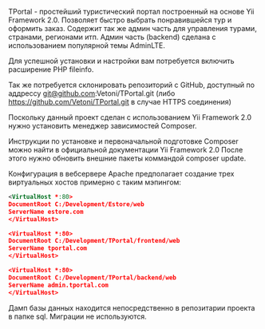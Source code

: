 TPortal - простейший туристический портал построенный на основе Yii Framework 2.0.
Позволяет быстро выбрать понравившейся тур и оформить заказ.
Содержит так же админ часть для управления турами, странами, регионами итп.
Админ часть (backend) сделана с использованием популярной темы AdminLTE.

Для успешной установки и настройки вам потребуется включить расширение PHP fileinfo.

Так же потребуется склонировать репозиторий с GitHub, доступный по аддрессу git@github.com:Vetoni/TPortal.git
(либо https://github.com/Vetoni/TPortal.git в случае HTTPS соединения)

Поскольку данный проект сделан с использованием Yii Framework 2.0
нужно установить менеджер зависимостей Composer.

Инструкции по установке и первоначальной подготовке Composer можно найти в официальной документации Yii Framework 2.0
После этого нужно обновить внешние пакеты коммандой composer update.

Конфигурация в вебсервере Apache предполагает создание трех виртуальных хостов примерно с таким мэпингом:

```xml
<VirtualHost *:80>
DocumentRoot C:/Development/Estore/web
ServerName estore.com
</VirtualHost>

<VirtualHost *:80>
DocumentRoot C:/Development/TPortal/frontend/web
ServerName tportal.com
</VirtualHost>

<VirtualHost *:80>
DocumentRoot C:/Development/TPortal/backend/web
ServerName admin.tportal.com
</VirtualHost>
```

Дамп базы данных находится непосредственно в репозитарии проекта в папке sql.
Миграции не используются.

